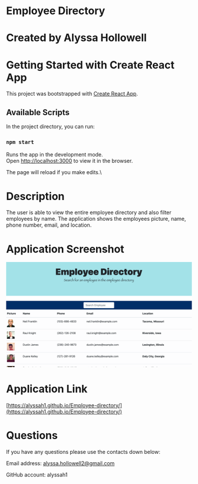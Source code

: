 
# Employee Directory

# Created by Alyssa Hollowell

# Getting Started with Create React App

This project was bootstrapped with [Create React App](https://github.com/facebook/create-react-app).

## Available Scripts

In the project directory, you can run:

### `npm start`

Runs the app in the development mode.\
Open [http://localhost:3000](http://localhost:3000) to view it in the browser.

The page will reload if you make edits.\

# Description
The user is able to view the entire employee directory and also filter employees by name.
The application shows the employees picture, name, phone number, email, and location.

# Application Screenshot
![screenshot](./image/image1.png)

# Application Link
[https://alyssah1.github.io/Employee-directory/](https://alyssah1.github.io/Employee-directory/)


# Questions
If you have any questions please use the contacts down below:

Email address: alyssa.hollowell2@gmail.com

GitHub account: alyssah1



